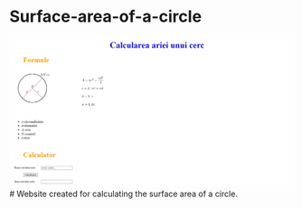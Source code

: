 # Surface-area-of-a-circle
<img src="Calculator.JPG" alt="Surface area of a circle"/>
# Website created for calculating the surface area of a circle.
